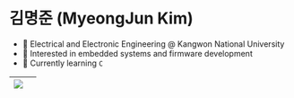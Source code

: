 # 김명준 (MyeongJun Kim)
- 🔌 Electrical and Electronic Engineering @ Kangwon National University <br>
- 🤖 Interested in embedded systems and firmware development <br>
- 🌵 Currently learning ```C``` <br>


<table>
  <thead>
    <tr>
      <th>
          <a href="https://github.com/anuraghazra/github-readme-stats">
            <img align="center" src="https://github-readme-stats.vercel.app/api/top-langs/?username=duckptr&layout=compact&hide_border=true" />
        </a>
      </th>
      <th>
  </thead>
</table>
